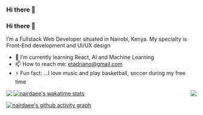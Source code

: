 ### Hi there 👋

<!--
**nairdaee/nairdaee** is a ✨ _special_ ✨ repository because its `README.md` (this file) appears on your GitHub profile.

Here are some ideas to get you started:

- 🔭 I’m currently working on ...
- 🌱 I’m currently learning ...
- 👯 I’m looking to collaborate on ...
- 🤔 I’m looking for help with ...
- 💬 Ask me about ...
- 📫 How to reach me: ...
- 😄 Pronouns: ...
- ⚡ Fun fact: ...
-->
### Hi there 👋

 I’m a Fullstack Web Developer situated in Nairobi, Kenya. My specialty is Front-End development and UI/UX design
 
- 🌱 I’m currently learning React, AI and Machine Learning
- 📫 How to reach me: etadriano@gmail.com
- ⚡ Fun fact: ...I love music and play basketball, soccer during my free time


<img align='left' src="https://github-readme-stats.vercel.app/api?username=nairdaee&show_icons=true&count_private=true"/>

<img align='right' src="https://github-readme-stats.vercel.app/api/top-langs?username=nairdaee&show_icons=true&locale=en&count_private=true"/>


[![nairdaee's wakatime stats](https://github-readme-stats.vercel.app/api/wakatime?username=nairdaee)](https://github.com/anuraghazra/github-readme-stats)


[![nairdaee's github activity graph](https://activity-graph.herokuapp.com/graph?username=nairdaee&theme=react-dark&count_private=true)](https://github.com/nairdaee)

